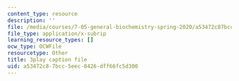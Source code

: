 ```yaml
---
content_type: resource
description: ''
file: /media/courses/7-05-general-biochemistry-spring-2020/a53472c87bcc5eec8426dff66fc5d300_PwrmTuwSX0Y.vtt
file_type: application/x-subrip
learning_resource_types: []
ocw_type: OCWFile
resourcetype: Other
title: 3play caption file
uid: a53472c8-7bcc-5eec-8426-dff66fc5d300
---
```

